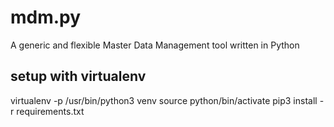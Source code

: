 # mdm.py
A generic and flexible Master Data Management tool written in Python

## setup with virtualenv
virtualenv -p /usr/bin/python3 venv
source python/bin/activate
pip3 install -r requirements.txt

